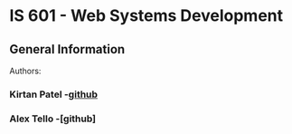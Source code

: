 # IS 601 - Web Systems Development
## General Information
Authors:
### Kirtan Patel -[github](https://github.com/kpp46/HowTheInternetWorks)
### Alex Tello -[github]
